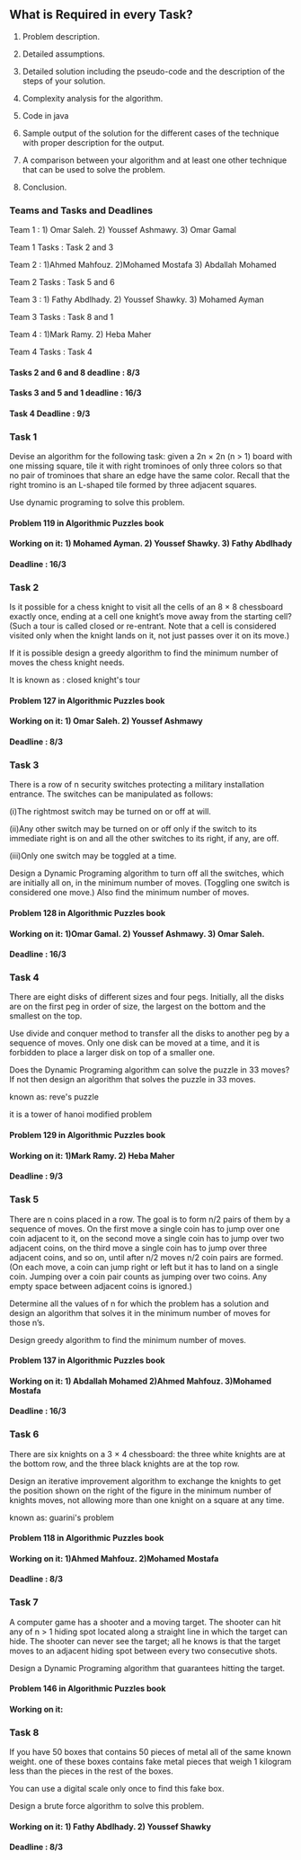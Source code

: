 ## What is Required in every Task?
1. Problem description.
   
2. Detailed assumptions.

3. Detailed solution including the pseudo-code and the description of the steps of your solution.
   
4. Complexity analysis for the algorithm.

5. Code in java
 
6. Sample output of the solution for the different cases of the technique with proper description for the output.

7. A comparison between your algorithm and at least one other technique that can be used to solve the problem.
 
8. Conclusion.

### Teams and Tasks and Deadlines

Team 1 : 1) Omar Saleh.  2) Youssef Ashmawy.  3) Omar Gamal

Team 1 Tasks : Task 2 and 3

Team 2 : 1)Ahmed Mahfouz. 2)Mohamed Mostafa  3) Abdallah Mohamed

Team 2 Tasks : Task 5 and 6 

Team 3 : 1) Fathy Abdlhady. 2) Youssef Shawky. 3) Mohamed Ayman

Team 3 Tasks : Task 8 and 1

Team 4 : 1)Mark Ramy. 2) Heba Maher

Team 4 Tasks : Task 4

#### Tasks 2 and 6 and 8 deadline : 8/3

#### Tasks 3 and 5 and 1 deadline : 16/3

#### Task 4 Deadline : 9/3

### Task 1
Devise an algorithm for the following task: given a 2n × 2n (n > 1) board with one missing square, tile it with right trominoes of only three colors so that no pair of trominoes that share an edge have the same color. Recall that the right tromino is an L-shaped tile formed by three adjacent squares.

Use dynamic programing to solve this problem.

#### Problem 119 in Algorithmic Puzzles book

#### Working on it: 1) Mohamed Ayman. 2) Youssef Shawky. 3) Fathy Abdlhady

#### Deadline : 16/3

### Task 2
Is it possible for a chess knight to visit all the cells of an 8 × 8 chessboard exactly once, ending at a cell one knight’s move away from the starting cell? (Such a tour is called closed or re-entrant. Note that a cell is considered visited only when the knight lands on it, not just passes over it on its move.)

If it is possible design a greedy algorithm to find the minimum number of moves the chess knight needs.

It is known as : closed knight's tour

#### Problem 127 in Algorithmic Puzzles book

#### Working on it: 1) Omar Saleh.  2) Youssef Ashmawy

#### Deadline : 8/3

### Task 3
There is a row of n security switches protecting a military installation entrance. The switches can be manipulated as follows:

(i)The rightmost switch may be turned on or off at will.
    
(ii)Any other switch may be turned on or off only if the switch to its immediate right is on and all the other switches to its right, if any, are off.
    
(iii)Only one switch may be toggled at a time.
    
Design a Dynamic Programing algorithm to turn off all the switches, which are initially all on, in the minimum number of moves. (Toggling one switch is considered one move.) Also find the minimum number of moves.

#### Problem 128 in Algorithmic Puzzles book

#### Working on it: 1)Omar Gamal.  2) Youssef Ashmawy. 3) Omar Saleh.

#### Deadline : 16/3

### Task 4
There are eight disks of different sizes and four pegs. Initially, all the disks are on the first peg in order of size, the largest on the bottom and the smallest on the top.

Use divide and conquer method to transfer all the disks to another peg by a sequence of moves. Only one disk can be moved at a time, and it is forbidden to place a larger disk on top of a smaller one.

Does the Dynamic Programing algorithm can solve the puzzle in 33 moves? If not then design an algorithm that solves the puzzle in 33 moves.

known as: reve's puzzle

it is a tower of hanoi modified problem

#### Problem 129 in Algorithmic Puzzles book

#### Working on it: 1)Mark Ramy. 2) Heba Maher

#### Deadline : 9/3

### Task 5
There are n coins placed in a row. The goal is to form n/2 pairs of them by a sequence of moves. On the first move a single coin has to jump over one coin adjacent to it, on the second move a single coin has to jump over two adjacent coins, on the third move a single coin has to jump over three adjacent coins, and so on, until after n/2 moves n/2 coin pairs are formed. (On each move, a coin can jump right or left but it has to land on a single coin. Jumping over a coin pair counts as jumping over two coins. Any empty space between adjacent coins is ignored.) 

Determine all the values of n for which the problem has a solution and design an algorithm that solves it in the minimum number of moves for those n’s.

Design greedy algorithm to find the minimum number of moves.

#### Problem 137 in Algorithmic Puzzles book

#### Working on it: 1) Abdallah Mohamed  2)Ahmed Mahfouz. 3)Mohamed Mostafa

#### Deadline : 16/3

### Task 6
There are six knights on a 3 × 4 chessboard: the three white knights are at the bottom row, and the three black knights are at the top row.

Design an iterative improvement algorithm to exchange the knights to get the position shown on the right of the figure in the minimum number of knights moves, not allowing more than one knight on a square at any time.

known as: guarini's problem

#### Problem 118 in Algorithmic Puzzles book

#### Working on it: 1)Ahmed Mahfouz. 2)Mohamed Mostafa

#### Deadline : 8/3

### Task 7
A computer game has a shooter and a moving target. The shooter can hit any of n > 1 hiding spot located along a straight line in which the target can hide. The shooter can never see the target; all he knows is that the target moves to an adjacent hiding spot between every two consecutive shots. 

Design a Dynamic Programing algorithm that guarantees hitting the target.

#### Problem 146 in Algorithmic Puzzles book

#### Working on it: 



### Task 8
If you have 50 boxes that contains 50 pieces of metal all of the same known weight. one of these boxes contains fake metal pieces that weigh 1 kilogram less than the pieces in the rest of the boxes. 

You can use a digital scale only once to find this fake box.

Design a brute force algorithm to solve this problem.

#### Working on it: 1) Fathy Abdlhady. 2) Youssef Shawky

#### Deadline : 8/3
